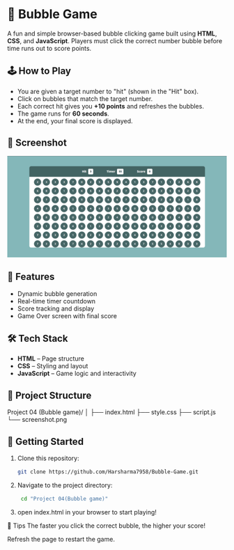 # 🎯 Bubble Game

A fun and simple browser-based bubble clicking game built using **HTML**, **CSS**, and **JavaScript**. Players must click the correct number bubble before time runs out to score points.

## 🕹️ How to Play

- You are given a target number to "hit" (shown in the "Hit" box).
- Click on bubbles that match the target number.
- Each correct hit gives you **+10 points** and refreshes the bubbles.
- The game runs for **60 seconds**.
- At the end, your final score is displayed.

## 📸 Screenshot

![Bubble Game Screenshot](screenshot.png)

## 🧩 Features

- Dynamic bubble generation
- Real-time timer countdown
- Score tracking and display
- Game Over screen with final score

## 🛠️ Tech Stack

- **HTML** – Page structure
- **CSS** – Styling and layout
- **JavaScript** – Game logic and interactivity

## 📁 Project Structure

Project 04 (Bubble game)/
│
├── index.html 
├── style.css 
├── script.js 
└── screenshot.png 


## 🚀 Getting Started

1. Clone this repository:
   ```bash
   git clone https://github.com/Harsharma7958/Bubble-Game.git
2. Navigate to the project directory:
   ```bash
    cd "Project 04(Bubble game)"
3. open index.html in your browser to start playing!

📌 Tips
The faster you click the correct bubble, the higher your score!

Refresh the page to restart the game.

